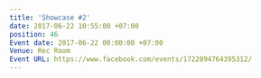 ```yaml
---
title: 'Showcase #2'
date: 2017-06-22 10:55:00 +07:00
position: 46
Event date: 2017-06-22 00:00:00 +07:00
Venue: Rec Room
Event URL: https://www.facebook.com/events/1722894764395312/
---
```


